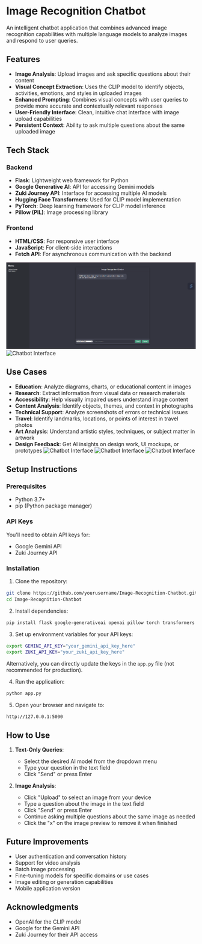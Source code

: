 # Image Recognition Chatbot

An intelligent chatbot application that combines advanced image recognition capabilities with multiple language models to analyze images and respond to user queries.

## Features

- **Image Analysis**: Upload images and ask specific questions about their content
- **Visual Concept Extraction**: Uses the CLIP model to identify objects, activities, emotions, and styles in uploaded images
- **Enhanced Prompting**: Combines visual concepts with user queries to provide more accurate and contextually relevant responses
- **User-Friendly Interface**: Clean, intuitive chat interface with image upload capabilities
- **Persistent Context**: Ability to ask multiple questions about the same uploaded image

## Tech Stack

### Backend
- **Flask**: Lightweight web framework for Python
- **Google Generative AI**: API for accessing Gemini models
- **Zuki Journey API**: Interface for accessing multiple AI models
- **Hugging Face Transformers**: Used for CLIP model implementation
- **PyTorch**: Deep learning framework for CLIP model inference
- **Pillow (PIL)**: Image processing library

### Frontend
- **HTML/CSS**: For responsive user interface
- **JavaScript**: For client-side interactions
- **Fetch API**: For asynchronous communication with the backend
  
![Chatbot Interface](./Screenshot%202025-03-13%20222038.png)
![Chatbot Interface](./Screenshot%2025-03-13%222114.png)
## Use Cases

- **Education**: Analyze diagrams, charts, or educational content in images
- **Research**: Extract information from visual data or research materials
- **Accessibility**: Help visually impaired users understand image content
- **Content Analysis**: Identify objects, themes, and context in photographs
- **Technical Support**: Analyze screenshots of errors or technical issues
- **Travel**: Identify landmarks, locations, or points of interest in travel photos
- **Art Analysis**: Understand artistic styles, techniques, or subject matter in artwork
- **Design Feedback**: Get AI insights on design work, UI mockups, or prototypes
![Chatbot Interface](./Screenshot%2025-03-13%222257.png)
![Chatbot Interface](./Screenshot%2025-03-13%222326.png)
![Chatbot Interface](./Screenshot%2025-03-13%222450.png)
## Setup Instructions

### Prerequisites
- Python 3.7+
- pip (Python package manager)

### API Keys
You'll need to obtain API keys for:
- Google Gemini API
- Zuki Journey API

### Installation

1. Clone the repository:
```bash
git clone https://github.com/yourusername/Image-Recognition-Chatbot.git
cd Image-Recognition-Chatbot
```

2. Install dependencies:
```bash
pip install flask google-generativeai openai pillow torch transformers
```

3. Set up environment variables for your API keys:
```bash
export GEMINI_API_KEY="your_gemini_api_key_here"
export ZUKI_API_KEY="your_zuki_api_key_here"
```

Alternatively, you can directly update the keys in the `app.py` file (not recommended for production).

4. Run the application:
```bash
python app.py
```

5. Open your browser and navigate to:
```
http://127.0.0.1:5000
```

## How to Use

1. **Text-Only Queries**:
   - Select the desired AI model from the dropdown menu
   - Type your question in the text field
   - Click "Send" or press Enter

2. **Image Analysis**:
   - Click "Upload" to select an image from your device
   - Type a question about the image in the text field
   - Click "Send" or press Enter
   - Continue asking multiple questions about the same image as needed
   - Click the "x" on the image preview to remove it when finished

## Future Improvements

- User authentication and conversation history
- Support for video analysis
- Batch image processing
- Fine-tuning models for specific domains or use cases
- Image editing or generation capabilities
- Mobile application version


## Acknowledgments

- OpenAI for the CLIP model
- Google for the Gemini API
- Zuki Journey for their API access
